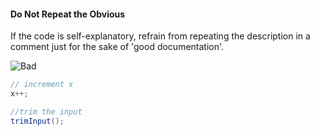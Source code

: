 <link rel="stylesheet" href="{{baseUrl}}/css/textbook.css">

<div class="website-content">

<div id="title">

#### Do Not Repeat the Obvious

</div>

<div id="body">

If the code is self-explanatory, refrain from repeating the description in a comment just for the sake of 'good documentation'.

![][Bad]
```java
// increment x
x++;

//trim the input
trimInput();
```

[Bad]: {{baseUrl}}/images/Bad.png "Bad"

</div>

</div>

